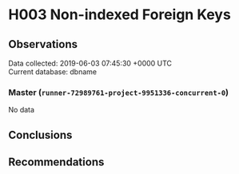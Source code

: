 # H003 Non-indexed Foreign Keys #

## Observations ##
Data collected: 2019-06-03 07:45:30 +0000 UTC  
Current database: dbname  

### Master (`runner-72989761-project-9951336-concurrent-0`) ###


No data


## Conclusions ##


## Recommendations ##

